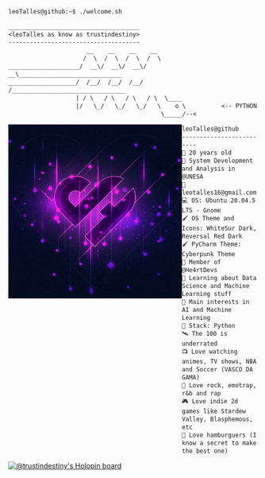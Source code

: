 ```console
leoTalles@github:~$ ./welcome.sh
```
```
_____________________________________
<leoTalles as know as trustindestiny>
------------------------------------- 
                      __    __    __    __
                     /  \  /  \  /  \  /  \
____________________/  __\/  __\/  __\/  __\_____________________________
___________________/  /__/  /__/  /__/  /________________________________
                   | / \   / \   / \   / \  \____
                   |/   \_/   \_/   \_/   \    o \          <-- PYTHON
                                           \_____/--<      
```

<img align="left" src="/img/he4rt2.png" alt="@He4rtDevelopers" width="350" /> 

```
leoTalles@github
-------------------------
🎂 20 years old
🏫 System Development and Analysis in @UNESA
💌 leotalles16@gmail.com
💻 OS: Ubuntu 20.04.5 LTS - Gnome
🖌️ OS Theme and Icons: WhiteSur Dark, Reversal Red Dark
🖌️ PyCharm Theme: Cyberpunk Theme
💖 Member of @He4rtDevs
🏴 Learning about Data Science and Machine Learning stuff
🔎 Main interests in AI and Machine Learning
🐍 Stack: Python
🛰️ The 100 is underrated
📺 Love watching animes, TV shows, NBA and Soccer (VASCO DA GAMA)
🎵 Love rock, emotrap, r&b and rap
🎮 Love indie 2d games like Stardew Valley, Blasphemous, etc
🍔 Love hamburguers (I know a secret to make the best one)
```

[![@trustindestiny's Holopin board](https://holopin.me/trustindestiny)](https://holopin.io/@trustindestiny)
